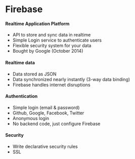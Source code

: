# Firebase
#### Realtime Application Platform
- API to store and sync data in realtime
- Simple Login service to authenticate users
- Flexible security system for your data
- Bought by Google (October 2014)

#### Realtime data
- Data stored as JSON
- Data synchronized nearly instantly (3-way data binding)
- Firebase handles internet disruptions

#### Authentication
- Simple login (email & password)
- Github, Google, Facebook, Twitter
- Anonymous login
- No backend code, just configure Firebase


#### Security
- Write declarative security rules
- SSL
